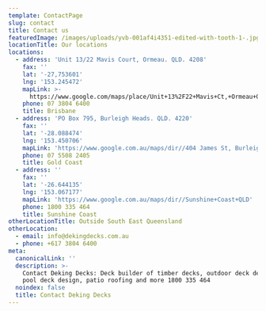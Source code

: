 ```yaml
---
template: ContactPage
slug: contact
title: Contact us
featuredImage: /images/uploads/yvb-001af4i4351-edited-with-tooth-1-.jpg
locationTitle: Our locations
locations:
  - address: 'Unit 13/22 Mavis Court, Ormeau. QLD. 4208'
    fax: ''
    lat: '-27,753601'
    lng: '153.245472'
    mapLink: >-
      https://www.google.com/maps/place/Unit+13%2F22+Mavis+Ct,+Ormeau+QLD+4208/@-27.7537698,153.2431606,16.96z/data=!4m5!3m4!1s0x6b916ad94c48e10d:0x8c8e34eb521d753a!8m2!3d-27.7538949!4d153.2454181
    phone: 07 3804 6400
    title: Brisbane
  - address: 'PO Box 795, Burleigh Heads. QLD. 4220'
    fax: ''
    lat: '-28.088474'
    lng: '153.450706'
    mapLink: 'https://www.google.com.au/maps/dir//404 James St, Burleigh Heads QLD 4220'
    phone: 07 5508 2405
    title: Gold Coast
  - address: ''
    fax: ''
    lat: '-26.644135'
    lng: '153.067177'
    mapLink: 'https://www.google.com.au/maps/dir//Sunshine+Coast+QLD'
    phone: 1800 335 464
    title: Sunshine Coast
otherLocationTitle: Outside South East Queensland
otherLocation:
  - email: info@dekingdecks.com.au
  - phone: +617 3804 6400
meta:
  canonicalLink: ''
  description: >-
    Contact Deking Decks: Deck builder of timber decks, outdoor deck design,
    pool deck design, patio roofing and more 1800 335 464
  noindex: false
  title: Contact Deking Decks
---
```



